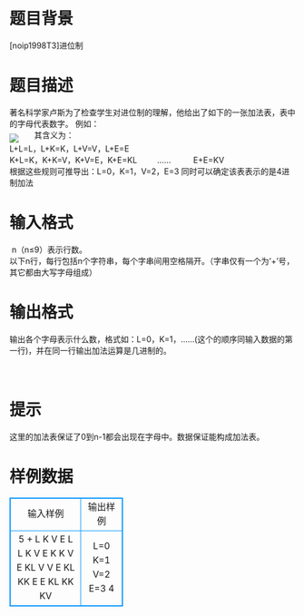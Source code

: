 # 

 
 # 题目背景 
[noip1998T3]进位制<BR> 

 
 # 题目描述 
著名科学家卢斯为了检查学生对进位制的理解，他给出了如下的一张加法表，表中的字母代表数字。&nbsp;例如：&nbsp;&nbsp;&nbsp;&nbsp;&nbsp;&nbsp;&nbsp;&nbsp;&nbsp;&nbsp;&nbsp;&nbsp;&nbsp;&nbsp;&nbsp;&nbsp;&nbsp;&nbsp;&nbsp;&nbsp;&nbsp;&nbsp;&nbsp;&nbsp;&nbsp;&nbsp;&nbsp;&nbsp;&nbsp;&nbsp;&nbsp;&nbsp;&nbsp;&nbsp;&nbsp;&nbsp;&nbsp;&nbsp;&nbsp;&nbsp;&nbsp;&nbsp;&nbsp;&nbsp;&nbsp;&nbsp;&nbsp;&nbsp;&nbsp;&nbsp;&nbsp;&nbsp;<BR><img src="/source/joyoi/tyvj-1874/img/aHR0cDovL3d3dy5qb3lvaS5jbi9wcm9ibGVtL3R5dmotMTg3NC9odHRwOi8veXVhbnRpLnR5dmouY246ODA4MC9Qcm9ibGVtSW1nL1AxMDA2LmpwZw==.jpg" border=0 align=middle>				&nbsp;&nbsp;&nbsp;&nbsp;&nbsp;&nbsp;其含义为：<BR>											L+L=L，L+K=K，L+V=V，L+E=E<BR>											K+L=K，K+K=V，K+V=E，K+E=KL											&nbsp;&nbsp;&nbsp;&nbsp;&nbsp;&nbsp;&nbsp;&nbsp;……						&nbsp;&nbsp;&nbsp;&nbsp;&nbsp;&nbsp;&nbsp;&nbsp;&nbsp;E+E=KV	<BR>根据这些规则可推导出：L=0，K=1，V=2，E=3&nbsp;同时可以确定该表表示的是4进制加法 

 
 # 输入格式 
&nbsp;n（n≤9）表示行数。<BR>以下n行，每行包括n个字符串，每个字串间用空格隔开。（字串仅有一个为‘+’号，其它都由大写字母组成）<BR> 

 
 # 输出格式 
输出各个字母表示什么数，格式如：L=0，K=1，……(这个的顺序同输入数据的第一行)，并在同一行输出加法运算是几进制的。<BR><BR><BR> 

 
 # 提示 
这里的加法表保证了0到n-1都会出现在字母中。数据保证能构成加法表。 
# 样例数据
<style>
        table,table tr th, table tr td { border:1px solid #0094ff; }
        table { width: 200px; min-height: 25px; line-height: 25px; text-align: center; border-collapse: collapse;}   
    </style>
<table>
	<tr>
		<td>输入样例</td>
		<td>输出样例</td>
	</tr>
<tr><td>5
+ L K V E
L L K V E
K K V E KL
V V E KL KK
E E KL KK KV
</td><td>L=0 K=1 V=2 E=3 4</td></tr></table>
